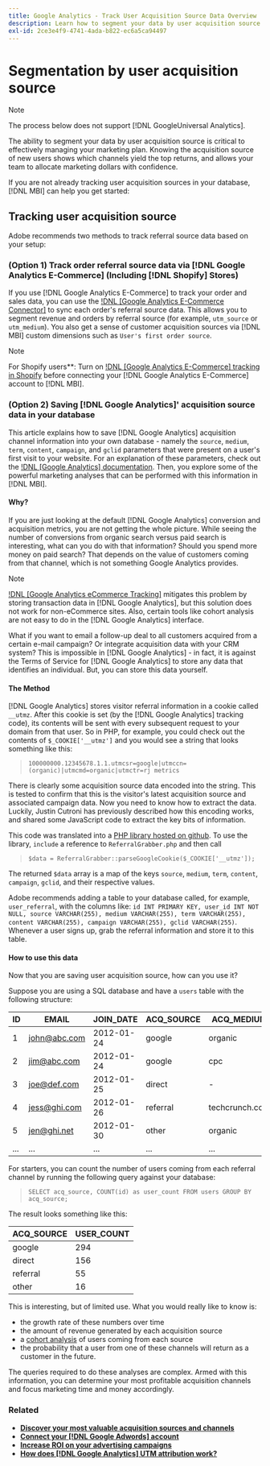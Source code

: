 ```yaml
---
title: Google Analytics - Track User Acquisition Source Data Overview
description: Learn how to segment your data by user acquisition source.
exl-id: 2ce3e4f9-4741-4ada-b822-ec6a5ca94497
---
```

# Segmentation by user acquisition source

>[!NOTE]
>
>The process below does not support [!DNL GoogleUniversal Analytics].

The ability to segment your data by user acquisition source is critical to effectively managing your marketing plan. Knowing the acquisition source of new users shows which channels yield the top returns, and allows your team to allocate marketing dollars with confidence.

If you are not already tracking user acquisition sources in your database, [!DNL MBI] can help you get started:

## Tracking user acquisition source

Adobe recommends two methods to track referral source data based on your setup:

### (Option 1)  Track order referral source data via [!DNL Google Analytics E-Commerce] (Including [!DNL Shopify] Stores)

If you use [!DNL Google Analytics E-Commerce] to track your order and sales data, you can use the [!DNL [Google Analytics E-Commerce Connector]](../importing-data/integrations/google-ecommerce.md) to sync each order's referral source data. This allows you to segment revenue and orders by referral source (for example, `utm_source` or `utm_medium`). You also get a sense of customer acquisition sources via [!DNL MBI] custom dimensions such as `User's first order source`.

>[!NOTE]
>
>For Shopify users**: Turn on [!DNL [Google Analytics E-Commerce] tracking in Shopify](https://help.shopify.com/en/manual/reports-and-analytics/google-analytics#ecommerce-tracking) before connecting your [!DNL Google Analytics E-Commerce] account to [!DNL MBI].

### (Option 2) Saving [!DNL Google Analytics]' acquisition source data in your database

This article explains how to save [!DNL Google Analytics] acquisition channel information into your own database - namely the `source`, `medium`, `term`, `content`, `campaign`, and `gclid` parameters that were present on a user's first visit to your website. For an explanation of these parameters, check out the [!DNL [Google Analytics] documentation](https://support.google.com/analytics/answer/1191184?hl=en#zippy=%2Cin-this-article). Then, you explore some of the powerful marketing analyses that can be performed with this information in [!DNL MBI].

#### Why?

If you are just looking at the default [!DNL Google Analytics] conversion and acquisition metrics, you are not getting the whole picture. While seeing the number of conversions from organic search versus paid search is interesting, what can you do with that information? Should you spend more money on paid search? That depends on the value of customers coming from that channel, which is not something Google Analytics provides. 

>[!NOTE]
>
>[!DNL [Google Analytics eCommerce Tracking]](https://developers.google.com/analytics/devguides/collection/gajs/gaTrackingEcommerce) mitigates this problem by storing transaction data in [!DNL Google Analytics], but this solution does not work for non-eCommerce sites. Also, certain tools like cohort analysis are not easy to do in the [!DNL Google Analytics] interface.

What if you want to email a follow-up deal to all customers acquired from a certain e-mail campaign? Or integrate acquisition data with your CRM system? This is impossible in [!DNL Google Analytics] - in fact, it is against the Terms of Service for [!DNL Google Analytics] to store any data that identifies an individual. But, you can store this data yourself.

#### The Method

[!DNL Google Analytics] stores visitor referral information in a cookie called `__utmz`. After this cookie is set (by the [!DNL Google Analytics] tracking code), its contents will be sent with every subsequent request to your domain from that user. So in PHP, for example, you could check out the contents of `$_COOKIE['__utmz']` and you would see a string that looks something like this:

> `100000000.12345678.1.1.utmcsr=google|utmccn=(organic)|utmcmd=organic|utmctr=rj metrics`

There is clearly some acquisition source data encoded into the string. This is tested to confirm that this is the visitor's latest acquisition source and associated campaign data. Now you need to know how to extract the data. Luckily, Justin Cutroni has previously described how this encoding works, and shared some JavaScript code to extract the key bits of information.

This code was translated into a [PHP library hosted on github](https://github.com/RJMetrics/referral-grabber-php). To use the library, `include` a reference to `ReferralGrabber.php` and then call

> `$data = ReferralGrabber::parseGoogleCookie($_COOKIE['__utmz']);`

The returned `$data` array is a map of the keys `source`, `medium`, `term`, `content`, `campaign`, `gclid`, and their respective values.

Adobe recommends adding a table to your database called, for example, `user_referral`, with the columns like: `id INT PRIMARY KEY, user_id INT NOT NULL, source VARCHAR(255), medium VARCHAR(255), term VARCHAR(255), content VARCHAR(255), campaign VARCHAR(255), gclid VARCHAR(255)`. Whenever a user signs up, grab the referral information and store it to this table.

#### How to use this data

Now that you are saving user acquisition source, how can you use it?

Suppose you are using a SQL database and have a `users` table with the following structure:

|ID|EMAIL|JOIN_DATE|ACQ_SOURCE|ACQ_MEDIUM|
|--- |--- |--- |--- |--- |
|1|john@abc.com|2012-01-24|google|organic|
|2|jim@abc.com|2012-01-24|google|cpc|
|3|joe@def.com|2012-01-25|direct|-|
|4|jess@ghi.com|2012-01-26|referral|techcrunch.com|
|5|jen@ghi.net|2012-01-30|other|organic|
|...|...|...|...|...|

For starters, you can count the number of users coming from each referral channel by running the following query against your database:

> `SELECT acq_source, COUNT(id) as user_count FROM users GROUP BY acq_source;`

The result looks something like this:

|ACQ_SOURCE|USER_COUNT|
|--- |--- |
|google|294|
|direct|156|
|referral|55|
|other|16|

This is interesting, but of limited use. What you would really like to know is:

* the growth rate of these numbers over time
* the amount of revenue generated by each acquisition source
* a [cohort analysis](https://en.wikipedia.org/wiki/Cohort_analysis) of users coming from each source
* the probability that a user from one of these channels will return as a customer in the future. 

The queries required to do these analyses are complex. Armed with this information, you can determine your most profitable acquisition channels and focus marketing time and money accordingly.

### Related

*   **[Discover your most valuable acquisition sources and channels](../analysis/most-value-source-channel.md)**
*   **[Connect your [!DNL Google Adwords] account](../importing-data/integrations/google-adwords.md)**
*   **[Increase ROI on your advertising campaigns](../analysis/roi-ad-camp.md)**
*   **[How does [!DNL Google Analytics] UTM attribution work?](../analysis/utm-attributes.md)**
